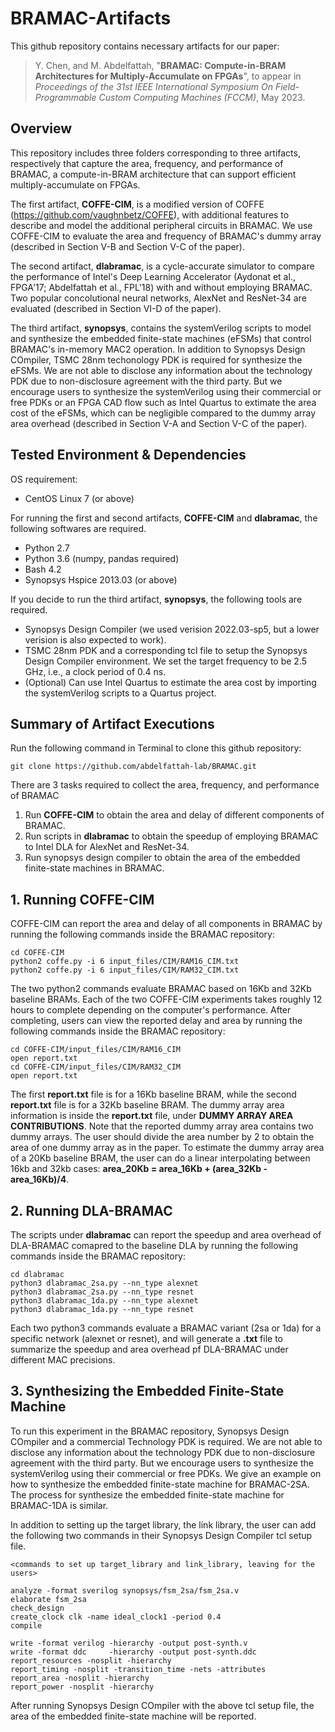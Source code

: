 
# BRAMAC-Artifacts

This github repository contains necessary artifacts for our paper: 
>Y. Chen, and M. Abdelfattah,
>"**BRAMAC: Compute-in-BRAM Architectures for Multiply-Accumulate on FPGAs**",
>to appear in _Proceedings of the 31st IEEE International Symposium On Field-Programmable Custom Computing Machines (FCCM)_, May 2023.

## Overview
This repository includes three folders corresponding to three artifacts, respectively that capture the area, frequency, and performance of BRAMAC, a compute-in-BRAM architecture that can support efficient multiply-accumulate on FPGAs. 

The first artifact, **COFFE-CIM**, is a modified version of COFFE (https://github.com/vaughnbetz/COFFE), with additional features to describe and model the additional peripheral circuits in BRAMAC. We use COFFE-CIM to evaluate the area and frequency of BRAMAC's dummy array (described in Section V-B and Section V-C of the paper). 

The second artifact, **dlabramac**, is a cycle-accurate simulator to compare the performance of Intel's Deep Learning Accelerator (Aydonat et al., FPGA'17; Abdelfattah et al., FPL'18) with and without employing BRAMAC. Two popular concolutional neural networks, AlexNet and ResNet-34 are evaluated (described in Section VI-D of the paper). 

The third artifact, **synopsys**, contains the systemVerilog scripts to model and synthesize the embedded finite-state machines (eFSMs) that control BRAMAC's in-memory MAC2 operation. In addition to Synopsys Design COmpiler, TSMC 28nm techonology PDK is required for synthesize the eFSMs. We are not able to disclose any information about the technology PDK due to non-disclosure agreement with the third party. But we encourage users to synthesize the systemVerilog using their commercial or free PDKs or an FPGA CAD flow such as Intel Quartus to extimate the area cost of the eFSMs, which can be negligible compared to the dummy array area overhead (described in Section V-A and Section V-C of the paper).

## Tested Environment & Dependencies
OS requirement:
- CentOS Linux 7 (or above)

For running the first and second artifacts, **COFFE-CIM** and **dlabramac**, the following softwares are required. 
- Python 2.7
- Python 3.6 (numpy, pandas required)
- Bash 4.2
- Synopsys Hspice 2013.03 (or above)

If you decide to run the third artifact, **synopsys**, the following tools are required.
- Synopsys Design Compiler (we used verision 2022.03-sp5, but a lower verision is also expected to work).
- TSMC 28nm PDK and a corresponding tcl file to setup the Synopsys Design Compiler environment. We set the target frequency to be 2.5 GHz, i.e., a clock period of 0.4 ns.
- (Optional) Can use Intel Quartus to estimate the area cost by importing the systemVerilog scripts to a Quartus project.

## Summary of Artifact Executions
Run the following command in Terminal to clone this github repository:
 ```
 git clone https://github.com/abdelfattah-lab/BRAMAC.git
 ```

There are 3 tasks required to collect the area, frequency, and performance of BRAMAC
1. Run **COFFE-CIM** to obtain the area and delay of different components of BRAMAC. 
2. Run scripts in **dlabramac** to obtain the speedup of employing BRAMAC to Intel DLA for AlexNet and ResNet-34.
3. Run synopsys design compiler to obtain the area of the embedded finite-state machines in BRAMAC.

## 1. Running COFFE-CIM
COFFE-CIM can report the area and delay of all components in BRAMAC by running the following commands inside the BRAMAC repository:
 ```
 cd COFFE-CIM
 python2 coffe.py -i 6 input_files/CIM/RAM16_CIM.txt
 python2 coffe.py -i 6 input_files/CIM/RAM32_CIM.txt 
 ```
The two python2 commands evaluate BRAMAC based on 16Kb and 32Kb baseline BRAMs. Each of the two COFFE-CIM experiments takes roughly 12 hours to complete depending on the computer's performance. After completing, users can view the reported delay and area by running the following commands inside the BRAMAC repository:
 ```
 cd COFFE-CIM/input_files/CIM/RAM16_CIM
 open report.txt 
 cd COFFE-CIM/input_files/CIM/RAM32_CIM
 open report.txt 
 ```
The first **report.txt** file is for a 16Kb baseline BRAM, while the second **report.txt** file is for a 32Kb baseline BRAM. The dummy array area information is inside the **report.txt** file, under **DUMMY ARRAY AREA CONTRIBUTIONS**. Note that the reported dummy array area contains two dummy arrays. The user should divide the area number by 2 to obtain the area of one dummy array as in the paper. 
To estimate the dummy array area of a 20Kb baseline BRAM, the user can do a linear interpolating between 16kb and 32kb cases: **area_20Kb = area_16Kb + (area_32Kb - area_16Kb)/4**. 

## 2. Running DLA-BRAMAC
The scripts under **dlabramac** can report the speedup and area overhead of DLA-BRAMAC comapred to the baseline DLA by running the following commands inside the BRAMAC repository:
 ```
 cd dlabramac
 python3 dlabramac_2sa.py --nn_type alexnet
 python3 dlabramac_2sa.py --nn_type resnet
 python3 dlabramac_1da.py --nn_type alexnet
 python3 dlabramac_1da.py --nn_type resnet
 ```
Each two python3 commands evaluate a BRAMAC variant (2sa or 1da) for a specific network (alexnet or resnet), and will generate a **.txt** file to summarize the speedup and area overhead pf DLA-BRAMAC under different MAC precisions. 

## 3. Synthesizing the Embedded Finite-State Machine
To run this experiment in the BRAMAC repository, Synopsys Design COmpiler and a commercial Technology PDK is required. We are not able to disclose any information about the technology PDK due to non-disclosure agreement with the third party. But we encourage users to synthesize the systemVerilog using their commercial or free PDKs. We give an example on how to synthesize the embedded finite-state machine for BRAMAC-2SA. The process for synthesize the embedded finite-state machine for BRAMAC-1DA is similar. 

In addition to setting up the target library, the link library, the user can add the following two commands in their Synopsys Design Compiler tcl setup file.  
 ```
 <commands to set up target_library and link_library, leaving for the users>

 analyze -format sverilog synopsys/fsm_2sa/fsm_2sa.v
 elaborate fsm_2sa
 check_design
 create_clock clk -name ideal_clock1 -period 0.4
 compile

 write -format verilog -hierarchy -output post-synth.v
 write -format ddc     -hierarchy -output post-synth.ddc
 report_resources -nosplit -hierarchy
 report_timing -nosplit -transition_time -nets -attributes
 report_area -nosplit -hierarchy
 report_power -nosplit -hierarchy
 ```
After running Synopsys Design COmpiler with the above tcl setup file, the area of the embedded finite-state machine will be reported. 

